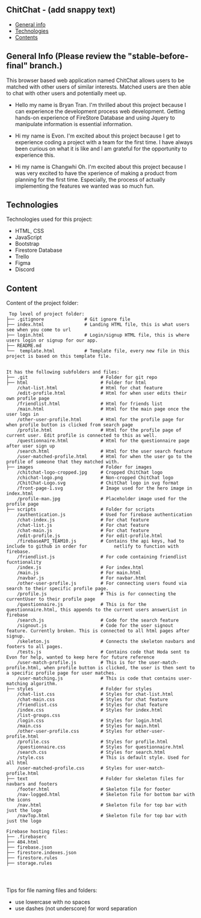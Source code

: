 ## ChitChat - (add snappy text)

* [General info](#general-info)
* [Technologies](#technologies)
* [Contents](#content)

## General Info (Please review the "stable-before-final" branch.)
This browser based web application named ChitChat allows users to be matched with other users of similar interests. Matched users are then able to chat with other users and potentially meet up.

* Hello my name is Bryan Tran. I'm thrilled about this project because I can experience the development process web development. 
Getting hands-on experience of FireStore Database and using Jquery to manipulate information is essential information. 


* Hi my name is Evon. I'm excited about this project because I get to experience coding a project with a team for the first time. I have always been curious on what it is like and I am grateful for the opportunity to experience this.

* Hi my name is Changwhi Oh. I'm excited about this project because I was very excited to have the xperience of making a product from planning for the first time. Especially, the process of actually implementing the features we wanted was so much fun.

## Technologies
Technologies used for this project:
* HTML, CSS
* JavaScript
* Bootstrap 
* Firestore Database
* Trello
* Figma
* Discord
	
## Content
Content of the project folder:

```
 Top level of project folder: 
├── .gitignore               # Git ignore file
├── index.html               # Landing HTML file, this is what users see when you come to url
├── login.html               # Login/signup HTML file, this is where users login or signup for our app.
├── README.md
└──  template.html           # Template file, every new file in this project is based on this template file.
           

It has the following subfolders and files:
├── .git                           # Folder for git repo
├── html                           # Folder for html
    /chat-list.html                # Html for chat feature
    /edit-profile.html             # Html for when user edits their own profile page 
    /friendlist.html               # Html for friends list
    /main.html                     # Html for the main page once the user logs in 
    /other-user-profile.html       # Html for the profile page for when profile button is clicked from search page
    /profile.html                  # Html for the profile page of current user. Edit profile is connected to this as well.  
    /questionnaire.html            # Html for the questionnaire page after user sign up
    /search.html                   # Html for the user search feature        
    /user-matched-profile.html     # Html for when the user go to the profile of someone that they matched with.    
├── images                         # Folder for images
    /chitchat-logo-cropped.jpg     # Cropped ChitChat logo
    /chichat-logo.png              # Non-cropped ChitChat logo
    /ChitChat-Logo.svg             # ChitChat logo in svg format
    /front-page-1.svg              # Image used for the hero image in index.html
    /profile-man.jpg               # Placeholder image used for the profile page
├── scripts                        # Folder for scripts
    /authentication.js             # Used for firebase authentication
    /chat-index.js                 # For chat feature
    /chat-list.js                  # For chat feature
    /chat-main.js                  # For chat feature
    /edit-profile.js               # For edit-profile.html
    /firebaseAPI_TEAM10.js         # Contains the api keys, had to include to github in order for          netlify to function with firebase.
    /friendlist.js                 # For code containing friendlist fucntionality
    /index.js                      # For index.html
    /main.js                       # For main.html
    /navbar.js                     # For navbar.html
    /other-user-profile.js         # For connecting users found via search to their specific profile page.
    /profile.js                    # This is for connecting the currentUser to their profile page 
    /questionnaire.js              # This is for the questionnaire.html, this appends to the current users answerList in firebase 
    /search.js                     # Code for the search feature 
    /signout.js                    # Code for the user signout feature. Currently broken. This is connected to all html pages after signup.
    /skeleton.js                   # Connects the skeleton navbars and footers to all pages. 
    /tests.js                      # Contains code that Hoda sent to Evon for help, wanted to keep here for future reference 
    /user-match-profile.js         # This is for the user-match-profile.html, when profile button is clicked, the user is then sent to a specific profile page for user matches.
    /user-matching.js              # This is code that contains user-matching algorithm. 
├── styles                         # Folder for styles
    /chat-list.css                 # Styles for chat-list.html
    /chat-main.css                 # Styles for chat feature
    /friendlist.css                # Styles for chat feature
    /index.css                     # Styles for index.html 
    /list-groups.css                
    /login.css                     # Styles for login.html 
    /main.css                      # Styles for main.html 
    /other-user-profile.css        # Styles for other-user-profile.html 
    /profile.css                   # Styles for profile.html 
    /questionnaire.css             # Styles for questionnaire.html 
    /search.css                    # Styles for search.html 
    /style.css                     # This is default style. Used for all html 
    /user-matched-profile.css      # Styles for user-match-profile.html  
├── text                           # Folder for skeleton files for navbars and footers
    /footer.html                   # Skeleton file for footer
    /nav-logged.html               # Skeleton file for bottom bar with the icons
    /nav.html                      # Skeleton file for top bar with just the logo
    /navTop.html                   # Skeleton file for top bar with just the logo

Firebase hosting files: 
├── .firebaserc
├── 404.html
├── firebase.json
├── firestore.indexes.json
├── firestore.rules
├── storage.rules




```

Tips for file naming files and folders:
* use lowercase with no spaces
* use dashes (not underscore) for word separation

